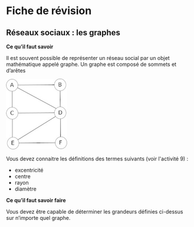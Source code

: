 # Fiche de révision
## Réseaux sociaux : les graphes

**Ce qu’il faut savoir**

Il est souvent possible de représenter un réseau social par un objet mathématique appelé graphe. Un graphe est composé de sommets et d’arêtes

![](img/graphe.jpg)

Vous devez connaitre les définitions des termes suivants (voir l'activité 9) :

- excentricité
- centre
- rayon
- diamètre

**Ce qu’il faut savoir faire**

Vous devez être capable de déterminer les grandeurs définies ci-dessus sur n’importe quel graphe.